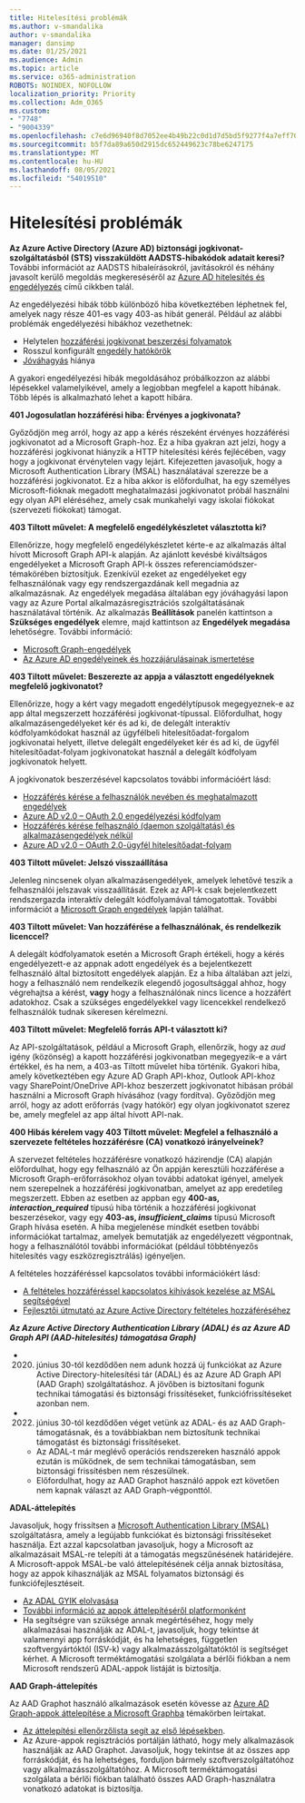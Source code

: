 ```yaml
---
title: Hitelesítési problémák
ms.author: v-smandalika
author: v-smandalika
manager: dansimp
ms.date: 01/25/2021
ms.audience: Admin
ms.topic: article
ms.service: o365-administration
ROBOTS: NOINDEX, NOFOLLOW
localization_priority: Priority
ms.collection: Adm_O365
ms.custom:
- "7748"
- "9004339"
ms.openlocfilehash: c7e6d96940f8d7052ee4b49b22c0d1d7d5bd5f9277f4a7eff709def1da2e13af
ms.sourcegitcommit: b5f7da89a650d2915dc652449623c78be6247175
ms.translationtype: MT
ms.contentlocale: hu-HU
ms.lasthandoff: 08/05/2021
ms.locfileid: "54019510"
---
```

# <a name="authentication-issues"></a>Hitelesítési problémák

**Az Azure Active Directory (Azure AD) biztonsági jogkivonat-szolgáltatásból (STS) visszaküldött AADSTS-hibakódok adatait keresi?** További információt az AADSTS hibaleírásokról, javításokról és néhány javasolt kerülő megoldás megkereséséről az [Azure AD hitelesítés és engedélyezés](https://docs.microsoft.com/azure/active-directory/develop/reference-aadsts-error-codes) című cikkben talál.

Az engedélyezési hibák több különböző hiba következtében léphetnek fel, amelyek nagy része 401-es vagy 403-as hibát generál. Például az alábbi problémák engedélyezési hibákhoz vezethetnek:

- Helytelen [hozzáférési jogkivonat beszerzési folyamatok](https://docs.microsoft.com/azure/active-directory/develop/authentication-vs-authorization) 
- Rosszul konfigurált [engedély hatókörök](https://docs.microsoft.com/azure/active-directory/develop/v2-permissions-and-consent) 
- [Jóváhagyás](https://docs.microsoft.com/azure/active-directory/develop/howto-convert-app-to-be-multi-tenant#understanding-user-and-admin-consent) hiánya

A gyakori engedélyezési hibák megoldásához próbálkozzon az alábbi lépésekkel valamelyikével, amely a legjobban megfelel a kapott hibának. Több lépés is alkalmazható lehet a kapott hibára.

**401 Jogosulatlan hozzáférési hiba: Érvényes a jogkivonata?**

Győződjön meg arról, hogy az app a kérés részeként érvényes hozzáférési jogkivonatot ad a Microsoft Graph-hoz. Ez a hiba gyakran azt jelzi, hogy a hozzáférési jogkivonat hiányzik a HTTP hitelesítési kérés fejlécében, vagy hogy a jogkivonat érvénytelen vagy lejárt. Kifejezetten javasoljuk, hogy a Microsoft Authentication Library (MSAL) használatával szerezze be a hozzáférési jogkivonatot. Ez a hiba akkor is előfordulhat, ha egy személyes Microsoft-fióknak megadott meghatalmazási jogkivonatot próbál használni egy olyan API eléréséhez, amely csak munkahelyi vagy iskolai fiókokat (szervezeti fiókokat) támogat.

**403 Tiltott művelet: A megfelelő engedélykészletet választotta ki?**

Ellenőrizze, hogy megfelelő engedélykészletet kérte-e az alkalmazás által hívott Microsoft Graph API-k alapján. Az ajánlott kevésbé kiváltságos engedélyeket a Microsoft Graph API-k összes referenciamódszer-témakörében biztosítjuk. Ezenkívül ezeket az engedélyeket egy felhasználónak vagy egy rendszergazdának kell megadnia az alkalmazásnak. Az engedélyek megadása általában egy jóváhagyási lapon vagy az Azure Portal alkalmazásregisztrációs szolgáltatásának használatával történik. Az alkalmazás **Beállítások** panelén kattintson a **Szükséges engedélyek** elemre, majd kattintson az **Engedélyek megadása** lehetőségre. További információ:

- [Microsoft Graph-engedélyek](https://docs.microsoft.com/graph/permissions-reference) 
- [Az Azure AD engedélyeinek és hozzájárulásainak ismertetése](https://docs.microsoft.com/azure/active-directory/develop/v2-permissions-and-consent)

**403 Tiltott művelet: Beszerezte az appja a választott engedélyeknek megfelelő jogkivonatot?**

Ellenőrizze, hogy a kért vagy megadott engedélytípusok megegyeznek-e az app által megszerzett hozzáférési jogkivonat-típussal. Előfordulhat, hogy alkalmazásengedélyeket kér és ad ki, de delegált interaktív kódfolyamkódokat használ az ügyfélbeli hitelesítőadat-forgalom jogkivonatai helyett, illetve delegált engedélyeket kér és ad ki, de ügyfél hitelesítőadat-folyam jogkivonatokat használ a delegált kódfolyam jogkivonatok helyett.

A jogkivonatok beszerzésével kapcsolatos további információért lásd:

- [Hozzáférés kérése a felhasználók nevében és meghatalmazott engedélyek](https://docs.microsoft.com/graph/auth-v2-user) 
- [Azure AD v2.0 – OAuth 2.0 engedélyezési kódfolyam](https://docs.microsoft.com/azure/active-directory/develop/v2-oauth2-auth-code-flow) 
- [Hozzáférés kérése felhasználó (daemon szolgáltatás) és alkalmazásengedélyek nélkül](https://docs.microsoft.com/graph/auth-v2-service) 
- [Azure AD v2.0 – OAuth 2.0-ügyfél hitelesítőadat-folyam](https://docs.microsoft.com/azure/active-directory/develop/v2-oauth2-client-creds-grant-flow)

**403 Tiltott művelet: Jelszó visszaállítása**

Jelenleg nincsenek olyan alkalmazásengedélyek, amelyek lehetővé teszik a felhasználói jelszavak visszaállítását. Ezek az API-k csak bejelentkezett rendszergazda interaktív delegált kódfolyamával támogatottak. További információt a [Microsoft Graph engedélyek](https://docs.microsoft.com/graph/permissions-reference) lapján találhat.

**403 Tiltott művelet: Van hozzáférése a felhasználónak, és rendelkezik licenccel?**

A delegált kódfolyamatok esetén a Microsoft Graph értékeli, hogy a kérés engedélyezett-e az appnak adott engedélyek és a bejelentkezett felhasználó által biztosított engedélyek alapján. Ez a hiba általában azt jelzi, hogy a felhasználó nem rendelkezik elegendő jogosultsággal ahhoz, hogy végrehajtsa a kérést, **vagy** hogy a felhasználónak nincs licence a hozzáfért adatokhoz. Csak a szükséges engedélyekkel vagy licencekkel rendelkező felhasználók tudnak sikeresen kérelmezni.

**403 Tiltott művelet: Megfelelő forrás API-t választott ki?**

Az API-szolgáltatások, például a Microsoft Graph, ellenőrzik, hogy az *aud* igény (közönség) a kapott hozzáférési jogkivonatban megegyezik-e a várt értékkel, és ha nem, a 403-as Tiltott művelet hiba történik. Gyakori hiba, amely következtében egy Azure AD Graph API-khoz, Outlook API-khoz vagy SharePoint/OneDrive API-khoz beszerzett jogkivonatot hibásan próbál használni a Microsoft Graph hívásához (vagy fordítva). Győződjön meg arról, hogy az adott erőforrás (vagy hatókör) egy olyan jogkivonatot szerez be, amely megfelel az app által hívott API-nak.

**400 Hibás kérelem vagy 403 Tiltott művelet: Megfelel a felhasználó a szervezete feltételes hozzáférésre (CA) vonatkozó irányelveinek?**

A szervezet feltételes hozzáférésre vonatkozó házirendje (CA) alapján előfordulhat, hogy egy felhasználó az Ön appján keresztüli hozzáférése a Microsoft Graph-erőforrásokhoz olyan további adatokat igényel, amelyek nem szerepelnek a hozzáférési jogkivonatban, amelyet az app eredetileg megszerzett. Ebben az esetben az appban egy **400-as, *interaction_required*** típusú hiba történik a hozzáférési jogkivonat beszerzésekor, vagy egy **403-as, *insufficient_claims*** típusú Microsoft Graph hívása esetén. A hiba megjelenése mindkét esetben további információkat tartalmaz, amelyek bemutatják az engedélyezett végpontnak, hogy a felhasználótól további információkat (például többtényezős hitelesítés vagy eszközregisztrálás) igényeljen.

A feltételes hozzáféréssel kapcsolatos további információkért lásd:

- [A feltételes hozzáféréssel kapcsolatos kihívások kezelése az MSAL segítségével](https://docs.microsoft.com/azure/active-directory/develop/msal-error-handling-dotnet#conditional-access-and-claims-challenges) 
- [Fejlesztői útmutató az Azure Active Directory feltételes hozzáféréséhez](https://docs.microsoft.com/azure/active-directory/develop/v2-conditional-access-dev-guide)

***Az Azure Active Directory Authentication Library (ADAL) és az Azure AD Graph API (AAD-hitelesítés) támogatása Graph)***

- 2020. június 30-tól kezdődően nem adunk hozzá új funkciókat az Azure Active Directory-hitelesítési tár (ADAL) és az Azure AD Graph API (AAD Graph) szolgáltatáshoz. A jövőben is biztosítani fogunk technikai támogatási és biztonsági frissítéseket, funkciófrissítéseket azonban nem.
- 2022. június 30-tól kezdődően véget vetünk az ADAL- és az AAD Graph-támogatásnak, és a továbbiakban nem biztosítunk technikai támogatást és biztonsági frissítéseket.
    - Az ADAL-t már meglévő operációs rendszereken használó appok ezután is működnek, de sem technikai támogatásban, sem biztonsági frissítésben nem részesülnek.
    - Előfordulhat, hogy az AAD Graphot használó appok ezt követően nem kapnak választ az AAD Graph-végponttól.

**ADAL-áttelepítés**

Javasoljuk, hogy frissítsen a [Microsoft Authentication Library (MSAL)](https://docs.microsoft.com/azure/active-directory/develop/v2-overview) szolgáltatásra, amely a legújabb funkciókat és biztonsági frissítéseket használja. Ezt azzal kapcsolatban javasoljuk, hogy a Microsoft az alkalmazásait MSAL-re telepíti át a támogatás megszűnésének határidejére. A Microsoft-appok MSAL-be való áttelepítésének célja annak biztosítása, hogy az appok kihasználják az MSAL folyamatos biztonsági és funkciófejlesztéseit.

- [Az ADAL GYIK elolvasása](https://docs.microsoft.com/azure/active-directory/develop/msal-migration#frequently-asked-questions-faq) 
- [További információ az appok áttelepítéséről platformonként](https://docs.microsoft.com/azure/active-directory/develop/msal-migration#frequently-asked-questions-faq) 
- Ha segítségre van szüksége annak megértéséhez, hogy mely alkalmazásai használják az ADAL-t, javasoljuk, hogy tekintse át valamennyi app forráskódját, és ha lehetséges, független szoftvergyártóktól (ISV-k) vagy alkalmazásszolgáltatóktól is segítséget kérhet. A Microsoft terméktámogatási szolgálata a bérlői fiókban a nem Microsoft rendszerű ADAL-appok listáját is biztosítja.

**AAD Graph-áttelepítés**

Az AAD Graphot használó alkalmazások esetén kövesse az [Azure AD Graph-appok áttelepítése a Microsoft Graphba](https://docs.microsoft.com/graph/migrate-azure-ad-graph-planning-checklist?view=graph-rest-1.0&preserve-view=true) témakörben leírtakat.

- [Az áttelepítési ellenőrzőlista segít az első lépésekben](https://docs.microsoft.com/graph/migrate-azure-ad-graph-planning-checklist). 
- Az Azure-appok regisztrációs portálján látható, hogy mely alkalmazások használják az AAD Graphot. Javasoljuk, hogy tekintse át az összes app forráskódját, és ha lehetséges, forduljon bármely szoftverszolgáltatóhoz vagy alkalmazásszolgáltatóhoz. A Microsoft terméktámogatási szolgálata a bérlői fiókban található összes AAD Graph-használatra vonatkozó adatokat is biztosítja.

 










